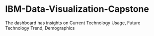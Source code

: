 # IBM-Data-Visualization-Capstone
The dashboard has insights on Current Technology Usage, Future Technology Trend, Demographics
